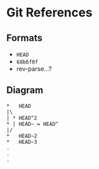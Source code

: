 # Git References

## Formats

- `HEAD`
- `68b6f0f`
- rev-parse...?

## Diagram

```
*   HEAD
|\
| * HEAD^2
* | HEAD~ = HEAD^
|/
*   HEAD~2
*   HEAD~3
.
.
.
```
